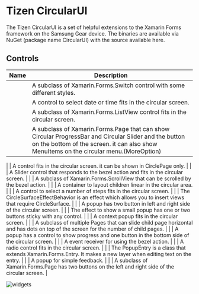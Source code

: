 # Tizen CircularUI

The Tizen CircularUI is a set of helpful extensions to the Xamarin Forms framework on the Samsung Gear device.
The binaries are available via NuGet (package name CircularUI) with the source available here.

## Controls

| Name                                                                   | Description  |
| -----------------------------------------------------------------------| -------------|
| [](xref:Tizen.Wearable.CircularUI.Forms.Check)                         | A subclass of Xamarin.Forms.Switch control with some different styles. |
| [](xref:Tizen.Wearable.CircularUI.Forms.CircleDateTimeSelector)        | A control to select date or time fits in the circular screen. |
| [](xref:Tizen.Wearable.CircularUI.Forms.CircleListView)                | A subclass of Xamarin.Forms.ListView control fits in the circular screen. |
| [](xref:Tizen.Wearable.CircularUI.Forms.CirclePage)                    | A subclass of Xamarin.Forms.Page that can show Circular ProgressBar and Circular Slider and the button on the bottom of the screen. it can also show MenuItems on the circular menu.(MoreOption) |

| [](xref:Tizen.Wearable.CircularUI.Forms.CircleProgressBarSurfaceItem)  | A control  fits in the circular screen. it can be shown in CirclePage only. |
| [](xref:Tizen.Wearable.CircularUI.Forms.CircleSliderSurfaceItem)       | A Slider control that responds to the bezel action and fits in the circular screen. |
| [](xref:Tizen.Wearable.CircularUI.Forms.CircleScrollView)              | A subclass of Xamarin.Forms.ScrollView that can be scrolled by the bezel action. |
| [](xref:Tizen.Wearable.CircularUI.Forms.CircleStackLayout)             | A container to layout children linear in the circular area. |
| [](xref:Tizen.Wearable.CircularUI.Forms.CircleStepper)                 | A control to select a number of steps fits in the circular screen. |
| [](xref:Tizen.Wearable.CircularUI.Forms.CircleSurfaceEffectBehavior)   | The CircleSurfaceEffectBehavior is an effect which allows you to insert views that require CircleSurface. |
| [](xref:Tizen.Wearable.CircularUI.Forms.ConfirmationPopup)             | A popup has two button in left and right side of the circular screen. |
| [](xref:Tizen.Wearable.CircularUI.Forms.ConfirmPopupEffect)            | The effect to show a small popup has one or two buttons sticky with any control. |
| [](xref:Tizen.Wearable.CircularUI.Forms.ContextPopup)                  | A context popup fits in the circular screen. |
| [](xref:Tizen.Wearable.CircularUI.Forms.IndexPage)                     | A subclass of multiple Pages that can slide child page horizontal and has dots on top of the screen for the number of child pages. |
| [](xref:Tizen.Wearable.CircularUI.Forms.InformationPopup)              | A popup has a control to show progress and one button in the bottom side of the circular screen. |
| [](xref:Tizen.Wearable.CircularUI.Forms.IRotaryEventReceiver )         | A event receiver for using the bezel action. |
| [](xref:Tizen.Wearable.CircularUI.Forms.Radio)                         | A radio control fits in the circular screen. |
| [](xref:Tizen.Wearable.CircularUI.Forms.PopupEntry)                    | The PopupEntry is a class that extends Xamarin.Forms.Entry. It makes a new layer when editing text on the entry. |
| [](xref:Tizen.Wearable.CircularUI.Forms.Toast)                         | A popup for simple feedback. |
| [](xref:Tizen.Wearable.CircularUI.Forms.TwoButtonPage)                 | A subclass of Xamarin.Forms.Page has two buttons on the left and right side of the circular screen. |

![widgets](widgets.png)
